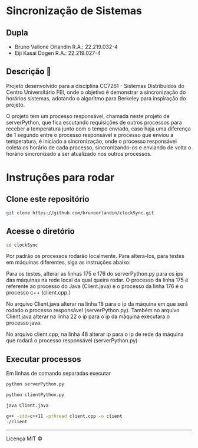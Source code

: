 # Sincronização de Sistemas

## Dupla
- Bruno Vallone Orlandin R.A.: 22.219.032-4
- Eiji Kasai Dogen R.A.: 22.219.027-4

## Descrição 📌 <a name="description"></a>
Projeto desenvolvido para a disciplina CC7261 - Sistemas Distribuídos do Centro Universitário FEI, onde o objetivo é demonstrar a sincronização do horários sistemas, adotando o algoritmo para Berkeley para inspiração do projeto.

O projeto tem um processo responsável, chamada neste projeto de serverPython, que fica escutando requisições de outros processos para receber a temperatura junto com o tempo enviado, caso haja uma diferença de 1 segundo entre o processo responsável e processo que enviou a temperatura, é iniciado a sincronização, onde o processo responsável coleta os horário de cada processo, sincronizando-os e enviando de volta o horário sincronizado a ser atualizado nos outros processos.

# Instruções para rodar
## Clone este repositório
```bash
git clone https://github.com/brunoorlandin/clockSync.git
```
## Acesse o diretório
```bash
cd clockSync
```

Por padrão os processos rodarão localmente. Para altera-los, para testes em máquinas diferentes, siga as instruções abaixo:

Para os testes, alterar as linhas 175 e 176 do serverPython.py para os ips das máquinas na rede local da qual queira rodar. O processo da linha 175 é referente ao processo do Java (Client.java) e o processo da linha 176 é o processo c++ (client.cpp.)

No arquivo Client.java alterar na linha 18 para o ip da máquina em que será rodado o processo responsável (serverPython.py). Também no arquivo Client.java alterar na linha 22 o ip para o ip da máquina executara o processo java.

No arquivo client.cpp, na linha 48 alterar ip para o ip de rede da máquina que rodará o processo responsável (serverPython.py)

## Executar processos
Em linhas de comando separadas executar

```bash
python serverPython.py
```
```bash
python clientPython.py
```
```bash
java Client.java
```
```bash
g++ -std=c++11 -pthread client.cpp -o client
./client
```
--- 
Licença MIT ©